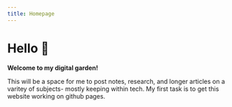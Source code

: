```yaml
---
title: Homepage
---
```


# Hello 👋

**Welcome to my digital garden!**

This will be a space for me to post notes, research, and longer articles on a varitey of subjects- mostly keeping within tech. My first task is to get this website working on github pages.